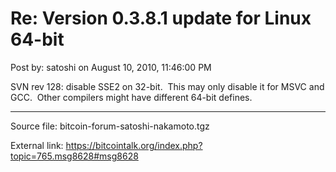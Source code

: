 # Re: Version 0.3.8.1 update for Linux 64-bit

Post by: satoshi on August 10, 2010, 11:46:00 PM

SVN rev 128: disable SSE2 on 32-bit. &nbsp;This may only disable it for MSVC and GCC. &nbsp;Other compilers might have different 64-bit defines.

---

Source file: bitcoin-forum-satoshi-nakamoto.tgz

External link: https://bitcointalk.org/index.php?topic=765.msg8628#msg8628

